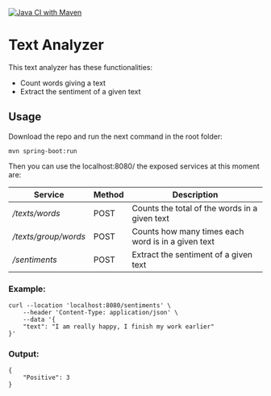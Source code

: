 [![Java CI with Maven](https://github.com/crisywini/text-analyzer/actions/workflows/maven.yml/badge.svg)](https://github.com/crisywini/text-analyzer/actions/workflows/maven.yml)


# Text Analyzer

This text analyzer has these functionalities: 

- Count words giving a text
- Extract the sentiment of a given text

## Usage

Download the repo and run the next command in the root folder: 

    mvn spring-boot:run 


Then you can use the localhost:8080/ the exposed services at this moment are:

| Service | Method | Description |
|--|--|--|
| */texts/words* | POST | Counts the total of the words in a given text |
| */texts/group/words* | POST | Counts how many times each word is in a given text |
| */sentiments* | POST | Extract the sentiment of a given text |

### Example:

    curl --location 'localhost:8080/sentiments' \
        --header 'Content-Type: application/json' \
        --data '{
        "text": "I am really happy, I finish my work earlier"
    }'

### Output: 

    {
        "Positive": 3
    }
